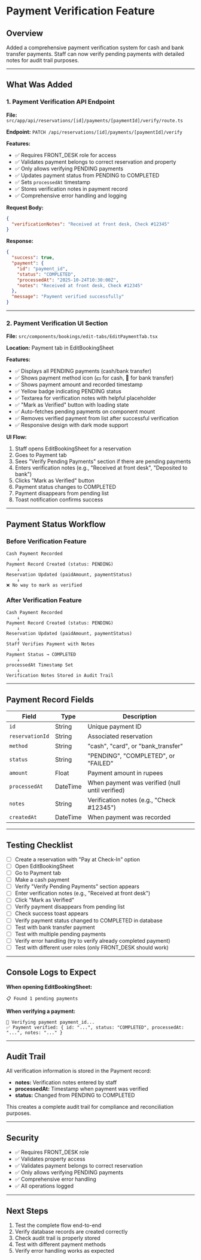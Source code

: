 # Payment Verification Feature

## Overview

Added a comprehensive payment verification system for cash and bank transfer payments. Staff can now verify pending payments with detailed notes for audit trail purposes.

---

## What Was Added

### 1. **Payment Verification API Endpoint**

**File:** `src/app/api/reservations/[id]/payments/[paymentId]/verify/route.ts`

**Endpoint:** `PATCH /api/reservations/[id]/payments/[paymentId]/verify`

**Features:**
- ✅ Requires FRONT_DESK role for access
- ✅ Validates payment belongs to correct reservation and property
- ✅ Only allows verifying PENDING payments
- ✅ Updates payment status from PENDING to COMPLETED
- ✅ Sets `processedAt` timestamp
- ✅ Stores verification notes in payment record
- ✅ Comprehensive error handling and logging

**Request Body:**
```json
{
  "verificationNotes": "Received at front desk, Check #12345"
}
```

**Response:**
```json
{
  "success": true,
  "payment": {
    "id": "payment_id",
    "status": "COMPLETED",
    "processedAt": "2025-10-24T10:30:00Z",
    "notes": "Received at front desk, Check #12345"
  },
  "message": "Payment verified successfully"
}
```

---

### 2. **Payment Verification UI Section**

**File:** `src/components/bookings/edit-tabs/EditPaymentTab.tsx`

**Location:** Payment tab in EditBookingSheet

**Features:**
- ✅ Displays all PENDING payments (cash/bank transfer)
- ✅ Shows payment method icon (💵 for cash, 🏦 for bank transfer)
- ✅ Shows payment amount and recorded timestamp
- ✅ Yellow badge indicating PENDING status
- ✅ Textarea for verification notes with helpful placeholder
- ✅ "Mark as Verified" button with loading state
- ✅ Auto-fetches pending payments on component mount
- ✅ Removes verified payment from list after successful verification
- ✅ Responsive design with dark mode support

**UI Flow:**
1. Staff opens EditBookingSheet for a reservation
2. Goes to Payment tab
3. Sees "Verify Pending Payments" section if there are pending payments
4. Enters verification notes (e.g., "Received at front desk", "Deposited to bank")
5. Clicks "Mark as Verified" button
6. Payment status changes to COMPLETED
7. Payment disappears from pending list
8. Toast notification confirms success

---

## Payment Status Workflow

### Before Verification Feature
```
Cash Payment Recorded
    ↓
Payment Record Created (status: PENDING)
    ↓
Reservation Updated (paidAmount, paymentStatus)
    ↓
❌ No way to mark as verified
```

### After Verification Feature
```
Cash Payment Recorded
    ↓
Payment Record Created (status: PENDING)
    ↓
Reservation Updated (paidAmount, paymentStatus)
    ↓
Staff Verifies Payment with Notes
    ↓
Payment Status → COMPLETED
    ↓
processedAt Timestamp Set
    ↓
Verification Notes Stored in Audit Trail
```

---

## Payment Record Fields

| Field | Type | Description |
|-------|------|-------------|
| `id` | String | Unique payment ID |
| `reservationId` | String | Associated reservation |
| `method` | String | "cash", "card", or "bank_transfer" |
| `status` | String | "PENDING", "COMPLETED", or "FAILED" |
| `amount` | Float | Payment amount in rupees |
| `processedAt` | DateTime | When payment was verified (null until verified) |
| `notes` | String | Verification notes (e.g., "Check #12345") |
| `createdAt` | DateTime | When payment was recorded |

---

## Testing Checklist

- [ ] Create a reservation with "Pay at Check-In" option
- [ ] Open EditBookingSheet
- [ ] Go to Payment tab
- [ ] Make a cash payment
- [ ] Verify "Verify Pending Payments" section appears
- [ ] Enter verification notes (e.g., "Received at front desk")
- [ ] Click "Mark as Verified"
- [ ] Verify payment disappears from pending list
- [ ] Check success toast appears
- [ ] Verify payment status changed to COMPLETED in database
- [ ] Test with bank transfer payment
- [ ] Test with multiple pending payments
- [ ] Verify error handling (try to verify already completed payment)
- [ ] Test with different user roles (only FRONT_DESK should work)

---

## Console Logs to Expect

**When opening EditBookingSheet:**
```
📋 Found 1 pending payments
```

**When verifying a payment:**
```
🔵 Verifying payment payment_id...
✅ Payment verified: { id: "...", status: "COMPLETED", processedAt: "...", notes: "..." }
```

---

## Audit Trail

All verification information is stored in the Payment record:
- **notes:** Verification notes entered by staff
- **processedAt:** Timestamp when payment was verified
- **status:** Changed from PENDING to COMPLETED

This creates a complete audit trail for compliance and reconciliation purposes.

---

## Security

- ✅ Requires FRONT_DESK role
- ✅ Validates property access
- ✅ Validates payment belongs to correct reservation
- ✅ Only allows verifying PENDING payments
- ✅ Comprehensive error handling
- ✅ All operations logged

---

## Next Steps

1. Test the complete flow end-to-end
2. Verify database records are created correctly
3. Check audit trail is properly stored
4. Test with different payment methods
5. Verify error handling works as expected

